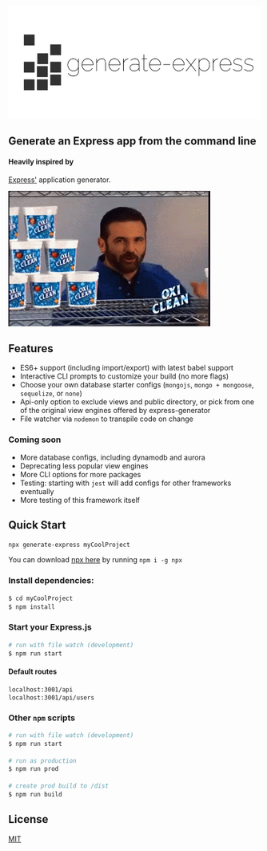 ![logo](assets/generate-express-horizontal.png "generate-express logo")

## Generate an Express app from the command line

#### Heavily inspired by
[Express'](https://www.npmjs.com/package/express) application generator.

![but wait theres more](assets/waitTheresMore.gif "So much more...")

## Features
* ES6+ support (including import/export) with latest babel support
* Interactive CLI prompts to customize your build (no more flags)
* Choose your own database starter configs (`mongojs`, `mongo + mongoose`, `sequelize`, or `none`)
* Api-only option to exclude views and public directory, or pick from one of the original view engines offered by express-generator
* File watcher via `nodemon` to transpile code on change 

### Coming soon
* More database configs, including dynamodb and aurora
* Deprecating less popular view engines
* More CLI options for more packages
* Testing: starting with `jest` will add configs for other frameworks eventually
* More testing of this framework itself

## Quick Start
```sh
npx generate-express myCoolProject
```
You can download [npx here](https://www.npmjs.com/package/npx) by running `npm i -g npx`


### Install dependencies:

```sh
$ cd myCoolProject
$ npm install
```

### Start your Express.js
```sh
# run with file watch (development)
$ npm run start
```
#### Default routes
```
localhost:3001/api
localhost:3001/api/users
```

### Other `npm` scripts
```sh
# run with file watch (development)
$ npm run start

# run as production
$ npm run prod

# create prod build to /dist
$ npm run build
```


## License

[MIT](LICENSE)
